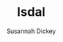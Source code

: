 ---
title: Isdal
author: Susannah Dickey
image: ../assets/images/placeholder-img.png
reading: true
---